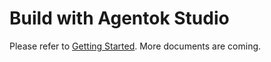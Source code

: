 # Build with Agentok Studio

Please refer to [Getting Started](../getting-started/). More documents are coming.
